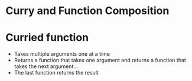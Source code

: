 # Curry and Function Composition

# Curried function
- Takes multiple arguments one at a time
- Returns a function that takes one argument and returns a function that takes the next argument... 
- The last function returns the result

